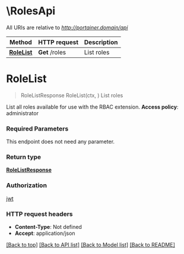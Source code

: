 # \RolesApi

All URIs are relative to *http://portainer.domain/api*

Method | HTTP request | Description
------------- | ------------- | -------------
[**RoleList**](RolesApi.md#RoleList) | **Get** /roles | List roles


# **RoleList**
> RoleListResponse RoleList(ctx, )
List roles

List all roles available for use with the RBAC extension. **Access policy**: administrator 

### Required Parameters
This endpoint does not need any parameter.

### Return type

[**RoleListResponse**](RoleListResponse.md)

### Authorization

[jwt](../README.md#jwt)

### HTTP request headers

 - **Content-Type**: Not defined
 - **Accept**: application/json

[[Back to top]](#) [[Back to API list]](../README.md#documentation-for-api-endpoints) [[Back to Model list]](../README.md#documentation-for-models) [[Back to README]](../README.md)

